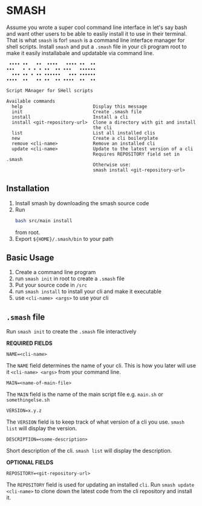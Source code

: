 # SMASH

Assume you wrote a super cool command line interface in let's say bash and want other users to be able to easliy install it to use in their terminal. That is what `smash` is for!
`smash` is a command line interface manager for shell scripts. Install `smash` and put a `.smash` file in your cli program root to make it easily installabale and updatable via command line.

```
 •••• ••   ••  ••••   •••• ••  ••
•••   • • • • ••  •• •••   ••••••
  ••• •• • •• ••••••   ••• ••••••
••••  ••   •• ••  •• ••••  ••  ••

Script MAnager for SHell scripts

Available commands
  help                          Display this message
  init                          Create .smash file
  install                       Install a cli
  install <git-repository-url>  Clone a directory with git and install
                                the cli
  list                          List all installed clis
  new                           Create a cli boilerplate
  remove <cli-name>             Remove an installed cli
  update <cli-name>             Update to the latest version of a cli
                                Requires REPOSITORY field set in .smash
                                Otherwise use:
                                smash install <git-repository-url>
```

## Installation

1. Install smash by downloading the smash source code
2. Run
   ```bash
   bash src/main install
   ```
   from root.
3. Export `${HOME}/.smash/bin` to your path

## Basic Usage

1. Create a command line program
2. run `smash init` in root to create a `.smash` file
3. Put your source code in `/src`
4. run `smash install` to install your cli and make it executable
5. use `<cli-name> <args>` to use your cli

## `.smash` file

Run `smash init` to create the `.smash` file interactively

**REQUIRED FIELDS**

```
NAME=<cli-name>
```

The `NAME` field determines the name of your cli. This is how you later will use it `<cli-name> <args>` from your command line.

```
MAIN=<name-of-main-file>
```

The `MAIN` field is the name of the main script file e.g. `main.sh` or `somethingelse.sh`

```
VERSION=x.y.z
```

The `VERSION` field is to keep track of what version of a cli you use. `smash list` will display the version.

```
DESCRIPTION=<some-description>
```

Short description of the cli. `smash list` will display the description.

**OPTIONAL FIELDS**

```
REPOSITORY=<git-repository-url>
```

The `REPOSITORY` field is used for updating an installed `cli`. Run `smash update <cli-name>` to clone down the latest code from the cli repository and install it.
